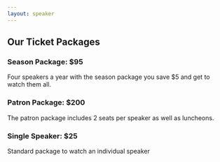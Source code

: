 ```yaml
---
layout: speaker
---
```


## Our Ticket Packages
         
###  Season Package: $95

Four speakers a year with the season package you save $5 and get to watch them all.

### Patron Package: $200

The patron package includes 2 seats per speaker as well as luncheons.

### Single Speaker: $25

Standard package to watch an individual speaker
